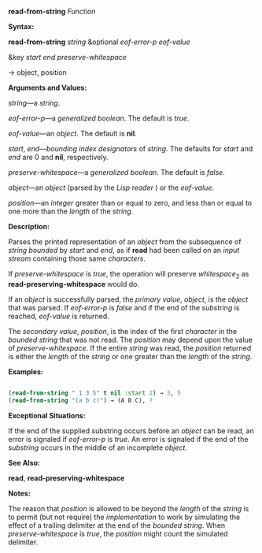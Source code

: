 **read-from-string** *Function* 



**Syntax:** 



**read-from-string** *string* &amp;optional *eof-error-p eof-value* 



&amp;key *start end preserve-whitespace* 



→ object, position 



**Arguments and Values:** 



*string*—a *string*. 



*eof-error-p*—a *generalized boolean*. The default is *true*. 



*eof-value*—an *object*. The default is **nil**. 



*start*, *end*—*bounding index designators* of *string*. The defaults for *start* and *end* are 0 and **nil**, respectively. 



*preserve-whitespace*—a *generalized boolean*. The default is *false*. 



*object*—an *object* (parsed by the *Lisp reader* ) or the *eof-value*. 



*position*—an *integer* greater than or equal to zero, and less than or equal to one more than the *length* of the *string*. 







 



 



**Description:** 



Parses the printed representation of an *object* from the subsequence of *string bounded* by *start* and *end*, as if **read** had been called on an *input stream* containing those same *characters*. 



If *preserve-whitespace* is *true*, the operation will preserve *whitespace*<sub>2</sub> as **read-preserving-whitespace** would do. 



If an *object* is successfully parsed, the *primary value*, *object*, is the *object* that was parsed. If *eof-error-p* is *false* and if the end of the *substring* is reached, *eof-value* is returned. 



The *secondary value*, *position*, is the index of the first *character* in the *bounded string* that was not read. The *position* may depend upon the value of *preserve-whitespace*. If the entire *string* was read, the *position* returned is either the *length* of the *string* or one greater than the *length* of the *string*. 



**Examples:**
```lisp

(read-from-string " 1 3 5" t nil :start 2) → 3, 5 
(read-from-string "(a b c)") → (A B C), 7 

```
**Exceptional Situations:** 



If the end of the supplied substring occurs before an *object* can be read, an error is signaled if *eof-error-p* is *true*. An error is signaled if the end of the *substring* occurs in the middle of an incomplete *object*. 



**See Also:** 



**read**, **read-preserving-whitespace** 



**Notes:** 



The reason that *position* is allowed to be beyond the *length* of the *string* is to permit (but not require) the *implementation* to work by simulating the effect of a trailing delimiter at the end of the *bounded string*. When *preserve-whitespace* is *true*, the *position* might count the simulated delimiter. 



